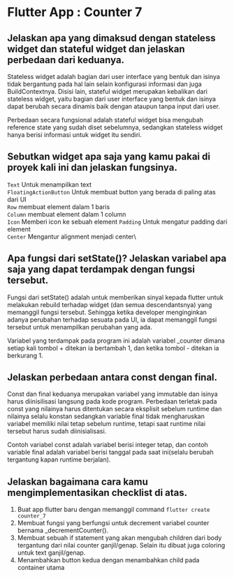 # Flutter App : Counter 7

## Jelaskan apa yang dimaksud dengan stateless widget dan stateful widget dan jelaskan perbedaan dari keduanya.

Stateless widget adalah bagian dari user interface yang bentuk dan isinya tidak bergantung pada hal lain selain konfigurasi informasi dan juga BuildContextnya. Disisi lain, stateful widget merupakan kebalikan dari stateless widget, yaitu bagian dari user interface yang bentuk dan isinya dapat berubah secara dinamis baik dengan ataupun tanpa input dari user. 

Perbedaan secara fungsional adalah stateful widget bisa mengubah reference state yang sudah diset sebelumnya, sedangkan stateless widget hanya berisi informasi untuk widget itu sendiri.

## Sebutkan widget apa saja yang kamu pakai di proyek kali ini dan jelaskan fungsinya.

<code>Text</code> Untuk menampilkan text\
<code>FloatingActionButton</code> Untuk membuat button yang berada di paling atas dari UI\
<code>Row</code> membuat element dalam 1 baris\
<code>Column</code> membuat element dalam 1 column\
<code>Icon</code> Memberi icon ke sebuah element
<code>Padding</code> Untuk mengatur padding dari element\
<code>Center</code> Mengantur alignment menjadi center\

## Apa fungsi dari setState()? Jelaskan variabel apa saja yang dapat terdampak dengan fungsi tersebut.

Fungsi dari setState() adalah untuk memberikan sinyal kepada flutter untuk melakukan rebuild terhadap widget (dan semua descendantsnya) yang memanggil fungsi tersebut. Sehingga ketika developer menginginkan adanya perubahan terhadap sesuata pada UI, ia dapat memanggil fungsi tersebut untuk menampilkan perubahan yang ada.

Variabel yang terdampak pada program ini adalah variabel _counter dimana setiap kali tombol + ditekan ia bertambah 1, dan ketika tombol - ditekan ia berkurang 1.

## Jelaskan perbedaan antara const dengan final.

Const dan final keduanya merupakan variabel yang immutable dan isinya harus diinisilisasi langsung pada kode program. Perbedaan terletak pada const yang nilainya harus ditentukan secara eksplisit sebelum runtime dan nilainya selalu konstan sedangkan variable final tidak mengharuskan variabel memiliki nilai tetap sebelum runtime, tetapi saat runtime nilai tersebut harus sudah diinisialisasi. 

Contoh variabel const adalah variabel berisi integer tetap, dan contoh variable final adalah variabel berisi tanggal pada saat ini(selalu berubah tergantung kapan runtime berjalan).

## Jelaskan bagaimana cara kamu mengimplementasikan checklist di atas.

1. Buat app flutter baru dengan memanggil command <code>flutter create counter_7</code>
2. Membuat fungsi yang berfungsi untuk decrement variabel counter bernama _decrementCounter().
3. Membuat sebuah if statement yang akan mengubah children dari body tergantung dari nilai counter ganjil/genap. Selain itu dibuat juga coloring untuk text ganjil/genap.
4. Menambahkan button kedua dengan menambahkan child pada container utama
